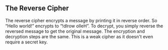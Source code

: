 ## The Reverse Cipher
The reverse cipher encrypts a message by printing it in reverse order. So “Hello world!” encrypts
to “!dlrow olleH”. To decrypt, you simply reverse the reversed message to get the original
message. The encryption and decryption steps are the same. This is a weak cipher as it doesn't even require a secret key.